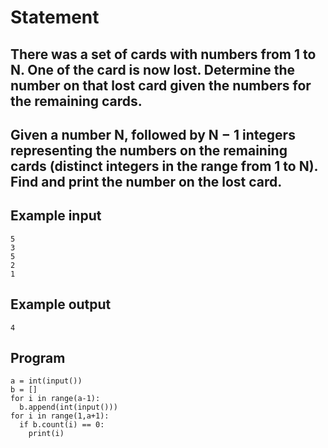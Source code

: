 # Statement
## There was a set of cards with numbers from 1 to N. One of the card is now lost. Determine the number on that lost card given the numbers for the remaining cards.

## Given a number N, followed by N − 1 integers representing the numbers on the remaining cards (distinct integers in the range from 1 to N). Find and print the number on the lost card.

## Example input
```
5
3
5
2
1
```
## Example output
```
4
```
## Program
```
a = int(input())
b = []
for i in range(a-1):
  b.append(int(input()))
for i in range(1,a+1):
  if b.count(i) == 0:
    print(i)
```
